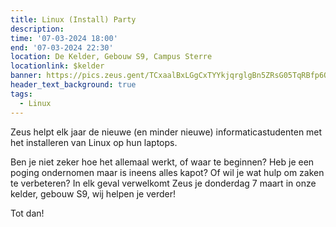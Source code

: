 ```yaml
---
title: Linux (Install) Party
description: 
time: '07-03-2024 18:00'
end: '07-03-2024 22:30'
location: De Kelder, Gebouw S9, Campus Sterre
locationlink: $kelder
banner: https://pics.zeus.gent/TCxaalBxLGgCxTYYkjqrglgBn5ZRsG05TqRBfp6O.png
header_text_background: true
tags:
  - Linux
---
```


Zeus helpt elk jaar de nieuwe (en minder nieuwe) informaticastudenten met het installeren van Linux op hun laptops.

Ben je niet zeker hoe het allemaal werkt, of waar te beginnen? Heb je een poging ondernomen maar is ineens alles kapot? Of wil je wat hulp om zaken te verbeteren? In elk geval verwelkomt Zeus je donderdag 7 maart in onze kelder, gebouw S9, wij helpen je verder!

Tot dan!